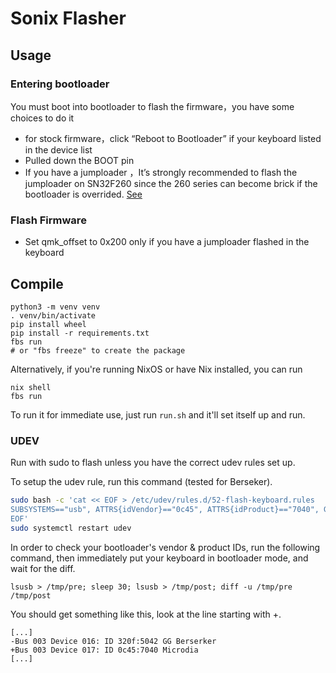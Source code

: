 # Sonix Flasher

## Usage

### Entering bootloader

You must boot into bootloader to flash the firmware，you have some choices to do it

- for stock firmware，click “Reboot to Bootloader” if your keyboard listed in the device list
- Pulled down the BOOT pin
- If you have a jumploader ，It’s strongly recommended to flash the jumploader on SN32F260 since the 260 series can become brick if the bootloader is overrided. [See](https://github.com/SonixQMK/sonix-keyboard-bootloader#entering-the-bootloader)

### Flash Firmware

- Set qmk_offset to 0x200 only if you have a jumploader flashed in the keyboard

## Compile

```
python3 -m venv venv
. venv/bin/activate
pip install wheel
pip install -r requirements.txt
fbs run
# or "fbs freeze" to create the package
```

Alternatively, if you're running NixOS or have Nix installed, you can run

```
nix shell
fbs run
```


To run it for immediate use, just run `run.sh` and it'll set itself up and run.

### UDEV

Run with sudo to flash unless you have the correct udev rules set up.

To setup the udev rule, run this command (tested for Berseker).

```bash
sudo bash -c 'cat << EOF > /etc/udev/rules.d/52-flash-keyboard.rules
SUBSYSTEMS=="usb", ATTRS{idVendor}=="0c45", ATTRS{idProduct}=="7040", GROUP="users", MODE="0666"
EOF'
sudo systemctl restart udev
```

In order to check your bootloader's vendor & product IDs, run the following command, then immediately put your keyboard in bootloader mode, and wait for the diff.

```
lsusb > /tmp/pre; sleep 30; lsusb > /tmp/post; diff -u /tmp/pre /tmp/post
```

You should get something like this, look at the line starting with +.

```
[...]
-Bus 003 Device 016: ID 320f:5042 GG Berserker
+Bus 003 Device 017: ID 0c45:7040 Microdia
[...]
```
